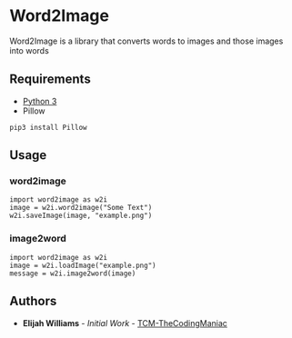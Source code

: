 # Word2Image

Word2Image is a library that converts words to images and those images into words

## Requirements

* [Python 3](https://www.python.org/downloads/)
* Pillow

```
pip3 install Pillow
```

## Usage

### word2image

```
import word2image as w2i
image = w2i.word2image("Some Text")
w2i.saveImage(image, "example.png")
```

### image2word

```
import word2image as w2i
image = w2i.loadImage("example.png")
message = w2i.image2word(image)
```

## Authors

* **Elijah Williams** - *Initial Work* - [TCM-TheCodingManiac](https://github.com/TCM-TheCodingManiac)